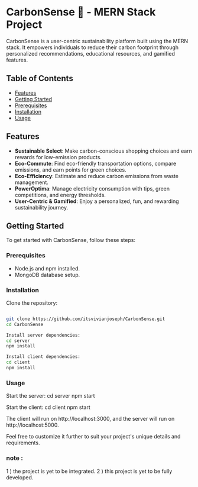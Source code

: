 # CarbonSense 🌱 - MERN Stack Project

CarbonSense is a user-centric sustainability platform built using the MERN stack. It empowers individuals to reduce their carbon footprint through personalized recommendations, educational resources, and gamified features.

## Table of Contents
- [Features](#features)
- [Getting Started](#getting-started)
- [Prerequisites](#prerequisites)
- [Installation](#installation)
- [Usage](#usage)

## Features

- **Sustainable Select**: Make carbon-conscious shopping choices and earn rewards for low-emission products.
- **Eco-Commute**: Find eco-friendly transportation options, compare emissions, and earn points for green choices.
- **Eco-Efficiency**: Estimate and reduce carbon emissions from waste management.
- **PowerOptima**: Manage electricity consumption with tips, green competitions, and energy thresholds.
- **User-Centric & Gamified**: Enjoy a personalized, fun, and rewarding sustainability journey.

## Getting Started

To get started with CarbonSense, follow these steps:

### Prerequisites

- Node.js and npm installed.
- MongoDB database setup.

### Installation

Clone the repository:

```bash

git clone https://github.com/itsvivianjoseph/CarbonSense.git
cd CarbonSense

Install server dependencies:
cd server
npm install

Install client dependencies:
cd client
npm install

```
### Usage

Start the server:
cd server
npm start

Start the client:
cd client
npm start

The client will run on http://localhost:3000, and the server will run on http://localhost:5000.


Feel free to customize it further to suit your project's unique details and requirements.

### note : 
1 ) the project is yet to be integrated.
2 ) this project is yet to be fully developed.
